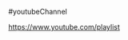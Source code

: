 #youtubeChannel

<a href="https://www.youtube.com/playlist?list=PLlq-hlhs91wqtRtIgQRxmqvgqTDZn6Qhu">https://www.youtube.com/playlist</a>

